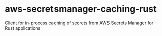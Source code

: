 # aws-secretsmanager-caching-rust
Client for in-process caching of secrets from AWS Secrets Manager for Rust applications
